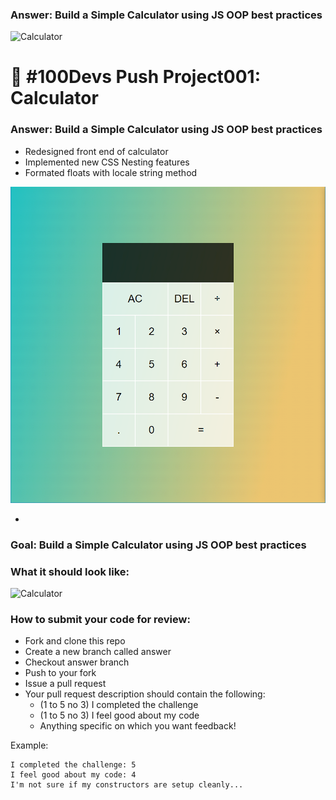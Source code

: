 ### Answer: Build a Simple Calculator using JS OOP best practices

![Calculator](calculator2.jpg)

# 🔢 #100Devs Push Project001: Calculator

### Answer: Build a Simple Calculator using JS OOP best practices

- Redesigned front end of calculator
- Implemented new CSS Nesting features
- Formated floats with locale string method

![Calculator](calculator.png)

-

### Goal: Build a Simple Calculator using JS OOP best practices

### What it should look like:

![Calculator](calculator.jpg)

### How to submit your code for review:

- Fork and clone this repo
- Create a new branch called answer
- Checkout answer branch
- Push to your fork
- Issue a pull request
- Your pull request description should contain the following:
  - (1 to 5 no 3) I completed the challenge
  - (1 to 5 no 3) I feel good about my code
  - Anything specific on which you want feedback!

Example:
```
I completed the challenge: 5
I feel good about my code: 4
I'm not sure if my constructors are setup cleanly...
```
